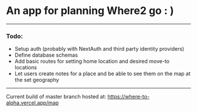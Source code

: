# An app for planning Where2 go : )

-------

### Todo:
- Setup auth (probably with NextAuth and third party identity providers)
- Define database schemas
- Add basic routes for setting home location and desired move-to locations
- Let users create notes for a place and be able to see them on the map at the set geography

-----

Current build of master branch hosted at: https://where-to-alpha.vercel.app/map